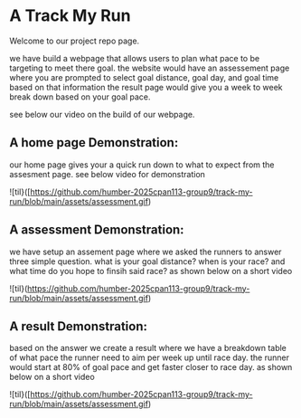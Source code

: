 # A **Track My Run**
Welcome to our project repo page.

we have build a webpage that allows users to plan what pace to be targeting to meet there goal. the website would have an assessement page where you are prompted to select goal distance, goal day, and goal time based on that information the result page would give you a week to week break down based on your goal pace.

see below our video on the build of our webpage.

 ## A home page Demonstration:
our home page gives your a quick run down to what to expect from the assesment page. see below video for demonstration

![til}([https://github.com/humber-2025cpan113-group9/track-my-run/blob/main/assets/assessment.gif)

 ## A assessment Demonstration:
we have setup an assement page where we asked the runners to answer three simple question. what is your goal distance? when is your race? and what time do you hope to finsih said race? as shown below on a short video 

![til}(https://github.com/humber-2025cpan113-group9/track-my-run/blob/main/assets/assessment.gif)

## A result Demonstration:
based on the answer we create a result where we have a breakdown table of what pace the runner need to aim per week up until race day. the runner would start at 80% of goal pace and get faster closer to race day. as shown below on a short video 

![til}([https://github.com/humber-2025cpan113-group9/track-my-run/blob/main/assets/assessment.gif)
